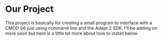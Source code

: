 # Our Project

This project is basically for creating a small program to interface with a CMOD S6 just using command line and the Adept 2 SDK. I'll be adding on more soon but here is a little bit more about how to install below



